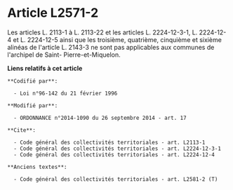 # Article L2571-2

Les articles L. 2113-1 à L. 2113-22 et les articles L. 2224-12-3-1,  L. 2224-12-4  et L. 2224-12-5 ainsi que les troisième,
quatrième, cinquième et sixième alinéas de l'article L. 2143-3 ne sont pas applicables aux communes de l'archipel de Saint-
Pierre-et-Miquelon.

**Liens relatifs à cet article**

	**Codifié par**:

	  - Loi n°96-142 du 21 février 1996

	**Modifié par**:

	  - ORDONNANCE n°2014-1090 du 26 septembre 2014 - art. 17

	**Cite**:

	  - Code général des collectivités territoriales - art. L2113-1
	  - Code général des collectivités territoriales - art. L2224-12-3-1
	  - Code général des collectivités territoriales - art. L2224-12-4

	**Anciens textes**:

	  - Code général des collectivités territoriales - art. L2581-2 (T)
